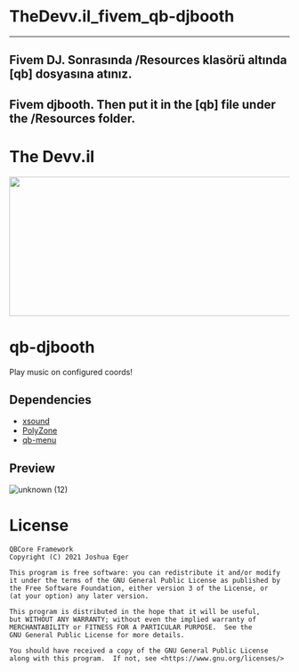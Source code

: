 # TheDevv.il_fivem_qb-djbooth

---
Fivem DJ. 
Sonrasında /Resources klasörü altında [qb] dosyasına atınız.
---
Fivem djbooth.
Then put it in the [qb] file under the /Resources folder.
---

# The Devv.il

<p align="center">
  <img  width="1000" height="250" src="https://i.hizliresim.com/lh5i19a.png">
</p>


# qb-djbooth
Play music on configured coords!

## Dependencies
* [xsound](https://github.com/Xogy/xsound)
* [PolyZone](https://github.com/qbcore-framework/PolyZone)
* [qb-menu](https://github.com/qbcore-framework/qb-menu)

## Preview
![unknown (12)](https://user-images.githubusercontent.com/57848836/139512432-729dbcff-d6b1-49b7-9bc3-e82c163c8621.png)

# License

    QBCore Framework
    Copyright (C) 2021 Joshua Eger

    This program is free software: you can redistribute it and/or modify
    it under the terms of the GNU General Public License as published by
    the Free Software Foundation, either version 3 of the License, or
    (at your option) any later version.

    This program is distributed in the hope that it will be useful,
    but WITHOUT ANY WARRANTY; without even the implied warranty of
    MERCHANTABILITY or FITNESS FOR A PARTICULAR PURPOSE.  See the
    GNU General Public License for more details.

    You should have received a copy of the GNU General Public License
    along with this program.  If not, see <https://www.gnu.org/licenses/>


